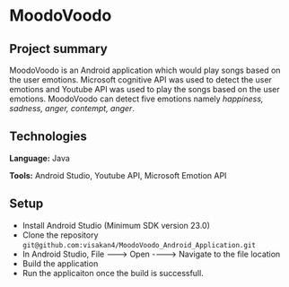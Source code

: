 # MoodoVoodo

## Project summary

MoodoVoodo is an Android application which would play songs based on the user emotions. Microsoft cognitive API was used to detect the user emotions and Youtube API was used to play the songs based on the user emotions. MoodoVoodo can detect five emotions namely *happiness, sadness, anger, contempt, anger*.

## Technologies

**Language:** Java

**Tools:** Android Studio, Youtube API, Microsoft Emotion API

## Setup

 * Install Android Studio (Minimum SDK version 23.0)
 * Clone the repository `git@github.com:visakan4/MoodoVoodo_Android_Application.git`
 * In Android Studio, File ---> Open ----> Navigate to the file location
 * Build the application
 * Run the applicaiton once the build is successfull.
